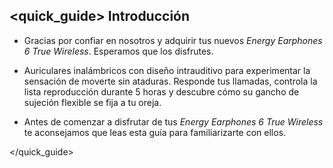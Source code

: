 ## <quick_guide> Introducción

*	Gracias por confiar en nosotros y adquirir tus nuevos *Energy Earphones 6 True Wireless*. Esperamos que los disfrutes.

*	Auriculares inalámbricos con diseño intrauditivo para experimentar la sensación de moverte sin ataduras. Responde tus llamadas, controla la lista reproducción durante 5 horas y descubre cómo su gancho de sujeción flexible se fija a tu oreja. 

*	Antes de comenzar a disfrutar de tus *Energy Earphones 6 True Wireless* te aconsejamos que leas esta guía para familiarizarte con ellos. 

</unique> </quick_guide>

